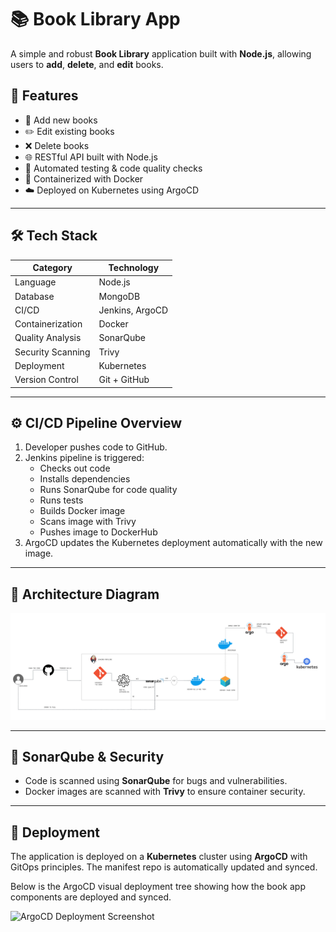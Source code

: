 # 📚 Book Library App

A simple and robust **Book Library** application built with **Node.js**, allowing users to **add**, **delete**, and **edit** books.

## 🚀 Features

- 📘 Add new books
- ✏️ Edit existing books
- ❌ Delete books
- 🌐 RESTful API built with Node.js
- 🧪 Automated testing & code quality checks
- 🐳 Containerized with Docker
- ☁️ Deployed on Kubernetes using ArgoCD

---

## 🛠 Tech Stack

| Category          | Technology         |
|-------------------|--------------------|
| Language          | Node.js            |
| Database          | MongoDB            |
| CI/CD             | Jenkins, ArgoCD    |
| Containerization  | Docker             |
| Quality Analysis  | SonarQube          |
| Security Scanning | Trivy              |
| Deployment        | Kubernetes         |
| Version Control   | Git + GitHub       |

---

## ⚙️ CI/CD Pipeline Overview

1. Developer pushes code to GitHub.
2. Jenkins pipeline is triggered:
   - Checks out code
   - Installs dependencies
   - Runs SonarQube for code quality
   - Runs tests
   - Builds Docker image
   - Scans image with Trivy
   - Pushes image to DockerHub
3. ArgoCD updates the Kubernetes deployment automatically with the new image.

---

## 📸 Architecture Diagram

![Architecture Diagram](./arellano.png)


---

## 🧪 SonarQube & Security

- Code is scanned using **SonarQube** for bugs and vulnerabilities.
- Docker images are scanned with **Trivy** to ensure container security.

---

## 🚚 Deployment

The application is deployed on a **Kubernetes** cluster using **ArgoCD** with GitOps principles. The manifest repo is automatically updated and synced.


Below is the ArgoCD visual deployment tree showing how the book app components are deployed and synced.

![ArgoCD Deployment Screenshot](/argocd-screenshot.png)






